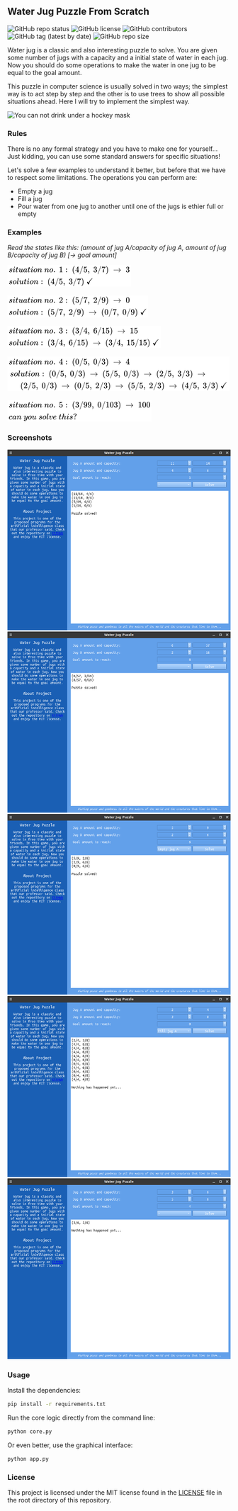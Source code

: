 ## Water Jug Puzzle From Scratch

![GitHub repo status](https://img.shields.io/badge/status-active-green?style=flat)
![GitHub license](https://img.shields.io/github/license/sheikhartin/water-jug-puzzle-from-scratch)
![GitHub contributors](https://img.shields.io/github/contributors/sheikhartin/water-jug-puzzle-from-scratch)
![GitHub tag (latest by date)](https://img.shields.io/github/v/tag/sheikhartin/water-jug-puzzle-from-scratch)
![GitHub repo size](https://img.shields.io/github/repo-size/sheikhartin/water-jug-puzzle-from-scratch)

Water jug is a classic and also interesting puzzle to solve. You are given some number of jugs with a capacity and a initial state of water in each jug. Now you should do some operations to make the water in one jug to be equal to the goal amount.

This puzzle in computer science is usually solved in two ways; the simplest way is to act step by step and the other is to use trees to show all possible situations ahead. Here I will try to implement the simplest way.

![You can not drink under a hockey mask](https://media.giphy.com/media/3oKIPaVO4VEyVnjsuk/giphy.gif)

### Rules

There is no any formal strategy and you have to make one for yourself... Just kidding, you can use some standard answers for specific situations!

Let's solve a few examples to understand it better, but before that we have to respect some limitations. The operations you can perform are:

- Empty a jug
- Fill a jug
- Pour water from one jug to another until one of the jugs is ethier full or empty

### Examples

<i>Read the states like this: (amount of jug A/capacity of jug A, amount of jug B/capacity of jug B) [-> goal amount]</i>

![Situation no. 1](images/situation-no1.png)\
\
![Situation no. 2](images/situation-no2.png)\
\
![Situation no. 3](images/situation-no3.png)\
\
![Situation no. 4](images/situation-no4.png)\
\
![Situation no. 5](images/situation-no5.png)

### Screenshots

![Solved puzzle with default values](images/solved-puzzle.png)
![Another solved puzzle with huge jugs](images/solved-puzzle-with-huge-jugs.png)
![Manually solved puzzle](images/manually-solved-puzzle.png)
![Manually unsolved puzzle](images/manually-unsolved-puzzle.png)
![And a unsolved puzzle](images/unsolved-puzzle.png)

### Usage

Install the dependencies:

```bash
pip install -r requirements.txt
```

Run the core logic directly from the command line:

```bash
python core.py
```

Or even better, use the graphical interface:

```bash
python app.py
```

### License

This project is licensed under the MIT license found in the [LICENSE](LICENSE) file in the root directory of this repository.
